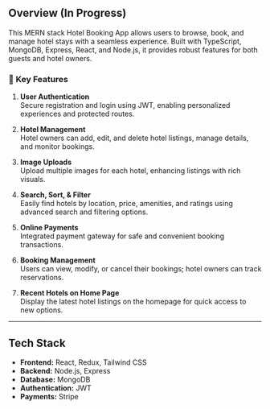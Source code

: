 ## Overview (In Progress)

This MERN stack Hotel Booking App allows users to browse, book, and manage hotel stays with a seamless experience. Built with TypeScript, MongoDB, Express, React, and Node.js, it provides robust features for both guests and hotel owners.

### 🔑 Key Features

1. **User Authentication**  
   Secure registration and login using JWT, enabling personalized experiences and protected routes.

2. **Hotel Management**  
   Hotel owners can add, edit, and delete hotel listings, manage details, and monitor bookings.

3. **Image Uploads**  
   Upload multiple images for each hotel, enhancing listings with rich visuals.

4. **Search, Sort, & Filter**  
   Easily find hotels by location, price, amenities, and ratings using advanced search and filtering options.

5. **Online Payments**  
   Integrated payment gateway for safe and convenient booking transactions.

6. **Booking Management**  
   Users can view, modify, or cancel their bookings; hotel owners can track reservations.

7. **Recent Hotels on Home Page**  
   Display the latest hotel listings on the homepage for quick access to new options.

---

## Tech Stack

- **Frontend:** React, Redux, Tailwind CSS
- **Backend:** Node.js, Express
- **Database:** MongoDB
- **Authentication:** JWT
- **Payments:** Stripe
